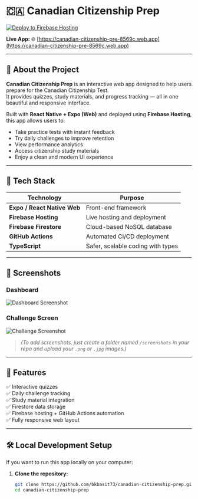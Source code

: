 # 🇨🇦 Canadian Citizenship Prep

[![Deploy to Firebase Hosting](https://github.com/bkbasit73/canadian-citizenship-prep/actions/workflows/firebase-hosting.yml/badge.svg)](https://github.com/bkbasit73/canadian-citizenship-prep/actions/workflows/firebase-hosting.yml)

**Live App:** 🌐 [https://canadian-citizenship-pre-8569c.web.app](https://canadian-citizenship-pre-8569c.web.app)

---

## 🧠 About the Project

**Canadian Citizenship Prep** is an interactive web app designed to help users prepare for the Canadian Citizenship Test.  
It provides quizzes, study materials, and progress tracking — all in one beautiful and responsive interface.

Built with **React Native + Expo (Web)** and deployed using **Firebase Hosting**, this app allows users to:
- Take practice tests with instant feedback  
- Try daily challenges to improve retention  
- View performance analytics  
- Access citizenship study materials  
- Enjoy a clean and modern UI experience  

---

## 🚀 Tech Stack

| Technology | Purpose |
|-------------|----------|
| **Expo / React Native Web** | Front-end framework |
| **Firebase Hosting** | Live hosting and deployment |
| **Firebase Firestore** | Cloud-based NoSQL database |
| **GitHub Actions** | Automated CI/CD deployment |
| **TypeScript** | Safer, scalable coding with types |

---

## 📸 Screenshots

### Dashboard
![Dashboard Screenshot](https://raw.githubusercontent.com/bkbasit73/canadian-citizenship-prep/main/screenshots/dashboard.png)

### Challenge Screen
![Challenge Screenshot](https://raw.githubusercontent.com/bkbasit73/canadian-citizenship-prep/main/screenshots/challenge.png)

> *(To add screenshots, just create a folder named `/screenshots` in your repo and upload your `.png` or `.jpg` images.)*

---

## 🧩 Features

✅ Interactive quizzes  
✅ Daily challenge tracking  
✅ Study material integration  
✅ Firestore data storage  
✅ Firebase hosting + GitHub Actions automation  
✅ Fully responsive web layout  

---

## 🛠️ Local Development Setup

If you want to run this app locally on your computer:

1. **Clone the repository:**
   ```bash
   git clone https://github.com/bkbasit73/canadian-citizenship-prep.git
   cd canadian-citizenship-prep